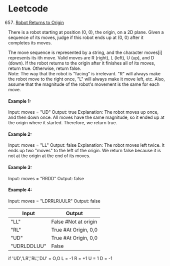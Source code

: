 # Leetcode
657. <a href="https://leetcode.com/problems/robot-return-to-origin/">Robot Returns to Origin</a> 


There is a robot starting at position (0, 0), the origin, on a 2D plane. Given a sequence of its moves, judge if this robot ends up at (0, 0) after it completes its moves.<br>

The move sequence is represented by a string, and the character moves[i] represents its ith move. Valid moves are R (right), L (left), U (up), and D (down). If the robot returns to the origin after it finishes all of its moves, return true. Otherwise, return false.
<br>
Note: The way that the robot is "facing" is irrelevant. "R" will always make the robot move to the right once, "L" will always make it move left, etc. Also, assume that the magnitude of the robot's movement is the same for each move.
<br>
<h4>Example 1:</h4>

Input: moves = "UD"
Output: true
Explanation: The robot moves up once, and then down once. All moves have the same magnitude, so it ended up at the origin where it started. Therefore, we return true.


<h4>Example 2:</h4>
Input: moves = "LL"
Output: false
Explanation: The robot moves left twice. It ends up two "moves" to the left of the origin. We return false because it is not at the origin at the end of its moves.


<h4>Example 3:</h4>
Input: moves = "RRDD"
Output: false

<h4>Example 4:</h4>
Input: moves = "LDRRLRUULR"
Output: false

|Input|Output|
|---|---|
|"LL" | False  #Not at origin| 
|"RL"| True #At Origin, 0,0|
| "UD" | True #At Origin, 0,0|
|"UDRLDDLUU"| False |

if 'UD','LR','RL','DU' = O,O
L = -1
R = +1 
U = 1
D = -1


